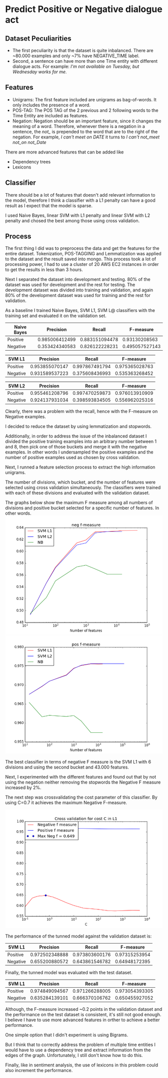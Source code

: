 # Predict Positive or Negative dialogue act

## Dataset Peculiarities
* The first peculiarity is that the dataset is quite inbalanced. There are ~80.000 examples and only ~7% have NEGATIVE_TIME
   label.
* Second, a sentence can have more than one Time entity with different
  dialogue acts. For example: *I'm not available on Tuesday, but
Wednesday works for me.*

## Features
* Unigrams: The first feature included are unigrams as bag-of-words. It only
  includes the presence of a word.
* POS-TAG: The POS TAG of the 2 previous and 2 following words to the
  Time Entity are included as features.
* Negation: Negation should be an important feature, since it changes
  the meaning of a word. Therefore, whenever there is a negation in a
sentence, the *not_* is prepended to the word that are to the right of
the negation. For example, *I can't meet on DATE* it turns to *I can't
not_meet not_on not_Date*

There are more advanced features that can be added like
* Dependency trees
* Lexicons

## Classifier
There should be a lot of features that doesn't add relevant information
to the model, therefore I think a classifier with a L1 penalty can have
a good result as I expect that the model is sparse.

I used Naive Bayes, linear SVM with L1 penalty and linear SVM with L2
penalty and chosed the best among those using cross validation.

## Process

The first thing I did was to preprocess the data and get the features
for the entire dataset. Tokenization, POS-TAGGING and Lemmatization
was applied to the dataset and the result saved into mongo. This process
took a lot of processing power, I had to use a cluster of 20 AWS EC2
instances in order to get the results in less than 3 hours.

Next I separated the dataset into development and
testing. 80% of the dataset was used for development and the rest for
testing.
The development dataset was divided into training and validation, and
again 80% of the development dataset was used for training and the rest
for validation.

As a baseline I trained Naive Bayes, SVM L1, SVM L@ classifiers with the training set
and evaluated it on the validation set.

|Naive Bayes | Precision | Recall | F-measure|
|------------|-----------|--------|----------|
|Positive | 0.985006412499 | 0.883151094478 | 0.93130208563 |
|Negative | 0.353424340583 | 0.826122228231 | 0.495057527143 |

|SVM L1 | Precision | Recall | F-measure|
|------------|-----------|--------|----------|
|Positive | 0.953855070147 |  0.997867491794 | 0.975365028763 |
|Negative | 0.931589537223 | 0.375608436993 | 0.535363268452 |

|SVM L2 | Precision | Recall | F-measure|
|------------|-----------|--------|----------|
|Positive | 0.955461208796 | 0.997470259873 | 0.976013910909 |
|Negative | 0.924137931034 | 0.398593834505 | 0.556962025316 |

Clearly, there was a problem with the recall, hence with the F-measure on Negative examples.

I decided to reduce the dataset by using lemmatization and stopwords.

Additionally, in order to address the issue of the inbalanced dataset I
divided the positive training examples into an arbitrary number between
1 and 8, then pick one of those buckets and merge it with the negative
examples. In other words I undersampled the positive examples and the
number of positive examples used as chosen by cross validation.

Next, I runned a feature selection process to extract the high
information unigrams.

The number of divisions, which bucket, and the number of features were
selected using cross validation simultaneously.
The classifiers were trained with each of these divisions
and evaluated with the validation dataset.

The graphs below show the maximum F measure among all numbers of divisions
and positive bucket selected for a specific number of features. In other
words.
![Max Neg F measure](/neg_f_measure.png?raw=true)
![Max Pos F measure](/pos_f_measure.png?raw=true)

The best classifier in terms of negative F measure is the SVM L1 with 6
divisions and using the second bucket and 43.000 features.

Next, I experimented with the different features and found out that by
not using the negation neither removing the stopwords the Negative F
measure increased by 2%.

The next step was crossvalidating the cost parameter of this classifier.
By using C=0.7 it achieves the maximum Negative F-measure.

![Cross validate cost C](/c_cross_val.png?raw=true)

The performance of the tunned model against the validation dataset is:

|SVM L1 | Precision | Recall | F-measure|
|------------|-----------|--------|----------|
|Positive | 0.972502348888 |  0.973803600176 | 0.97315253954 |
|Negative | 0.655200880572 | 0.643861546782 | 0.64948172395 |

Finally, the tunned model was evaluated with the test dataset.

|SVM L1 | Precision | Recall | F-measure|
|------------|-----------|--------|----------|
|Positive | 0.974849094567 |  0.971266288005 | 0.973054393305 |
|Negative | 0.635284139101 | 0.666370106762 | 0.650455927052 |

Although, the F-measure increased ~0.2 points in the validation dataset
and the performance on the test dataset is consistent, it's still not good
enough. I believe I have to use more advanced features in orther to
achieve a better performance.

One simple option that I didn't experiment is using Bigrams.

But I think that to correctly address the problem of multiple time
entities I would have to use a dependency tree and extract information
from the edges of the graph. Unfortunately, I still don't know how to do
this.

Finally, like in sentiment analysis, the use of lexicons in this
problem could also increment the performance.
